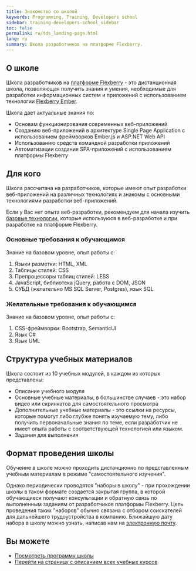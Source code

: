 ```yaml
---
title: Знакомство со школой
keywords: Programming, Training, Developers school
sidebar: training-developers-school_sidebar
toc: false
permalink: ru/tds_landing-page.html
lang: ru
summary: Школа разработчиков на платформе Flexberry.
---
```


## О школе

Школа разработчиков на [платформе Flexberry](https://flexberry.net/) - это дистанционная школа, позволяющая получить знания и умения, необходимые для разработки информационных систем и приложений с использованием технологии [Flexberry Ember](/ru/fe_landing_page.html).

Школа дает актуальные знания по:
* Основам функционирования современных веб-приложений
* Cозданию веб-приложений в архитектуре Single Page Application с использованием фреймворков Ember.js и ASP.NET Web API
* Использованию средств командной разработки приложений
* Автоматизации создания SPA-приложений с использованием платформы Flexberry

## Для кого

Школа рассчитана на разработчиков, которые имеют опыт разработки веб-приложений на различных технологиях и знакомы с основными технологиями разработки веб-приложений.

Если у Вас нет опыта веб-разработки, рекомендуем для начала изучить [базовые технологии](/ru/gbt_landing-page.html), которые используюся в веб-разработке и при разработке на платформе Flexberry.


### Основные требования к обучающимся

Знание на базовом уровне, опыт работы с:
1. Языки разметки: HTML, XML
2. Таблицы стилей: CSS
3. Препроцессоры таблиц стилей: LESS
4. JavaScript, библиотека jQuery, работа с DOM, JSON
5. СУБД (желательно MS SQL Server, Postgres), язык SQL


### Желательные требования к обучающимся

Знание на базовом уровне, опыт работы с:
1.	CSS-фреймворки: Bootstrap, SemanticUI
2.	Язык C#
3.	Язык UML

## Структура учебных материалов

Школа состоит из 10 учебных модулей, в каждом из которых представлены:
* Описание учебного модуля
* Основные учебные материалы, в большинстве случаев - это набор видео или скринкатов для самостоятельного просмотра
* Дополнительные учебные материалы - это ссылки на ресурсы, которые помогут либо глубже понять изучаемую тему, либо получить первоначальные знания по теме, если разработчик не имеет опыта работы с соответствующей технологией или языком.
* Задания для выполнения

## Формат проведения школы

Обучение в школе можно проходить дистанционно по представленным учебным материалам в режиме "самостоятельного изучения".

Однако периодически проводятся "наборы в школу" - при прохождении школы в таком формате создается закрытая группа, в которой обучающиеся получают консультации и обратную связь по выполненным заданиям от разработчиков платформы Flexberry. Цель проведения таких "наборов" обычно связана с отбором соискателей для дальнейшего трудоустройства в компанию. Ближайшую дату набора в школу можно узнать, написав нам на [электронную почту](mailto:{{site.feedback_email}}).

## Вы можете

* [Посмотреть программу школы](tds_curriculum.html)
* [Перейти на страницу с описанием всех учебных курсов](/ru/)
